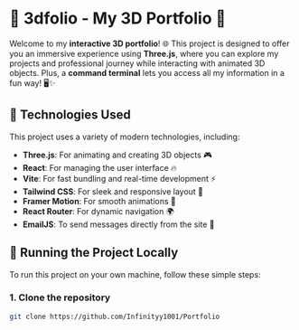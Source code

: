 # 🎉 3dfolio - My 3D Portfolio 🚀

Welcome to my **interactive 3D portfolio**! 🌐 This project is designed to offer you an immersive experience using **Three.js**, where you can explore my projects and professional journey while interacting with animated 3D objects. Plus, a **command terminal** lets you access all my information in a fun way! 🖥️✨

## 🎨 Technologies Used

This project uses a variety of modern technologies, including:

- **Three.js**: For animating and creating 3D objects 🎮
- **React**: For managing the user interface 🔥
- **Vite**: For fast bundling and real-time development ⚡
- **Tailwind CSS**: For sleek and responsive layout 💅
- **Framer Motion**: For smooth animations 📱
- **React Router**: For dynamic navigation 🌍
- **EmailJS**: To send messages directly from the site 📧

## 🚀 Running the Project Locally

To run this project on your own machine, follow these simple steps:

### 1. Clone the repository

```bash
git clone https://github.com/Infinityy1001/Portfolio
```